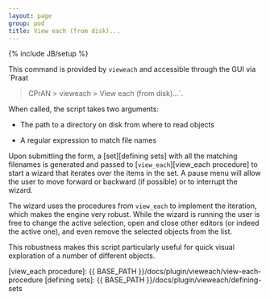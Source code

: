 ```yaml
---
layout: page
group: pod
title: View each (from disk)...
---
```

{% include JB/setup %}

This command is provided by `vieweach` and accessible through the GUI via `Praat
> CPrAN > vieweach > View each (from disk)...`.

When called, the script takes two arguments:

* The path to a directory on disk from where to read objects

* A regular expression to match file names

Upon submitting the form, a [set][defining sets] with all the matching filenames
is generated and passed to [`view_each`][view_each procedure] to start a wizard
that iterates over the items in the set. A pause menu will allow the user to
move forward or backward (if possible) or to interrupt the wizard.

The wizard uses the procedures from `view_each` to implement the iteration,
which makes the engine very robust. While the wizard is running the user is free
to change the active selection, open and close other editors (or indeed the
active one), and even remove the selected objects from the list.

This robustness makes this script particularly useful for quick visual
exploration of a number of different objects.

[view_each procedure]: {{ BASE_PATH }}/docs/plugin/vieweach/view-each-procedure
[defining sets]: {{ BASE_PATH }}/docs/plugin/vieweach/defining-sets
